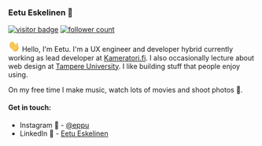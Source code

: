 ### Eetu Eskelinen :dizzy:
[![visitor badge](https://visitor-badge.laobi.icu/badge?page_id=Eppu.Eppu&title=Visitors)](https://github.com/eppu)  [![follower count](https://img.shields.io/github/followers/Eppu?style=social)](https://github.com/Eppu?tab=followers)

<!-- ![Spinning on a chair thinking.](https://media.giphy.com/media/37Uer6MbSlFgA/giphy.gif) -->

<img src="https://raw.githubusercontent.com/Eppu/Eppu/master/gifs/hi.gif" width="24px"> Hello, I'm Eetu. I'm a UX engineer and developer hybrid currently working as lead developer at [Kameratori.fi](https://kameratori.fi). I also occasionally lecture about web design at [Tampere University](https://www.tuni.fi/en). I like building stuff that people enjoy using. 

On my free time I make music, watch lots of movies and shoot photos 📸.

#### Get in touch:
<!-- - My site 👨‍💻 – [ux.eetueskelinen.com](https://ux.eetueskelinen.com) -->
- Instagram 🌅 - [@eppu](https://www.instagram.com/eppu/)
- LinkedIn 🤖 - [Eetu Eskelinen](https://www.linkedin.com/in/eetueskelinen/)


